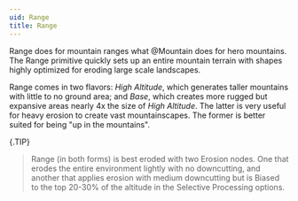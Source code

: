 ```yaml
---
uid: Range
title: Range
---
```


Range does for mountain ranges what @Mountain does for hero mountains. The Range primitive quickly sets up an entire mountain terrain with shapes highly optimized for eroding large scale landscapes.

Range comes in two flavors: *High Altitude*, which generates taller mountains with little to no ground area; and *Base*, which creates more rugged but expansive areas nearly 4x the size of *High Altitude*. The latter is very useful for heavy erosion to create vast mountainscapes. The former is better suited for being "up in the mountains".

{.TIP}
> Range (in both forms) is best eroded with two Erosion nodes. One that erodes the entire environment lightly with no downcutting, and another that applies erosion with medium downcutting but is Biased to the top 20-30% of the altitude in the Selective Processing options.
